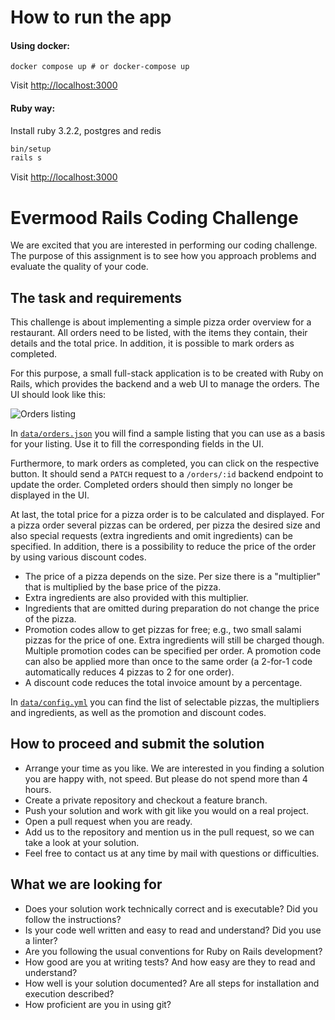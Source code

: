 # How to run the app

#### Using docker:

```
docker compose up # or docker-compose up
```

Visit [http://localhost:3000](http://localhost:3000)

#### Ruby way:

Install ruby 3.2.2, postgres and redis

```bash
bin/setup
rails s
```

Visit [http://localhost:3000](http://localhost:3000)

# Evermood Rails Coding Challenge

We are excited that you are interested in performing our coding challenge. The purpose of this assignment is to see how you approach problems and evaluate the quality of your code.


## The task and requirements

This challenge is about implementing a simple pizza order overview for a restaurant. All orders need to be listed, with the items they contain, their details and the total price. In addition, it is possible to mark orders as completed.

For this purpose, a small full-stack application is to be created with Ruby on Rails, which provides the backend and a web UI to manage the orders. The UI should look like this:

![Orders listing](images/orders_wireframe.png)

In [`data/orders.json`](data/orders.json) you will find a sample listing that you can use as a basis for your listing. Use it to fill the corresponding fields in the UI.

Furthermore, to mark orders as completed, you can click on the respective button. It should send a `PATCH` request to a `/orders/:id` backend endpoint to update the order. Completed orders should then simply no longer be displayed in the UI.

At last, the total price for a pizza order is to be calculated and displayed. For a pizza order several pizzas can be ordered, per pizza the desired size and also special requests (extra ingredients and omit ingredients) can be specified. In addition, there is a possibility to reduce the price of the order by using various discount codes.

- The price of a pizza depends on the size. Per size there is a "multiplier" that is multiplied by the base price of the pizza.
- Extra ingredients are also provided with this multiplier.
- Ingredients that are omitted during preparation do not change the price of the pizza.
- Promotion codes allow to get pizzas for free; e.g., two small salami pizzas for the price of one. Extra ingredients will still be charged though. Multiple promotion codes can be specified per order. A promotion code can also be applied more than once to the same order (a 2-for-1 code automatically reduces 4 pizzas to 2 for one order).
- A discount code reduces the total invoice amount by a percentage.

In [`data/config.yml`](data/config.yml) you can find the list of selectable pizzas, the multipliers and ingredients, as well as the promotion and discount codes.


## How to proceed and submit the solution
- Arrange your time as you like. We are interested in you finding a solution you are happy with, not speed. But please do not spend more than 4 hours. 
- Create a private repository and checkout a feature branch.
- Push your solution and work with git like you would on a real project.
- Open a pull request when you are ready.
- Add us to the repository and mention us in the pull request, so we can take a look at your solution.
- Feel free to contact us at any time by mail with questions or difficulties.


## What we are looking for
- Does your solution work technically correct and is executable? Did you follow the instructions?
- Is your code well written and easy to read and understand? Did you use a linter?
- Are you following the usual conventions for Ruby on Rails development?
- How good are you at writing tests? And how easy are they to read and understand?
- How well is your solution documented? Are all steps for installation and execution described?
- How proficient are you in using git?
